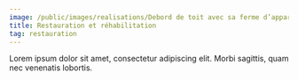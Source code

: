 ```yaml
---
image: /public/images/realisations/Debord de toit avec sa ferme d’apparat - Vergnault/4.webp"
title: Restauration et réhabilitation
tag: restauration
---
```


Lorem ipsum dolor sit amet, consectetur adipiscing elit. Morbi sagittis, quam nec venenatis lobortis.
